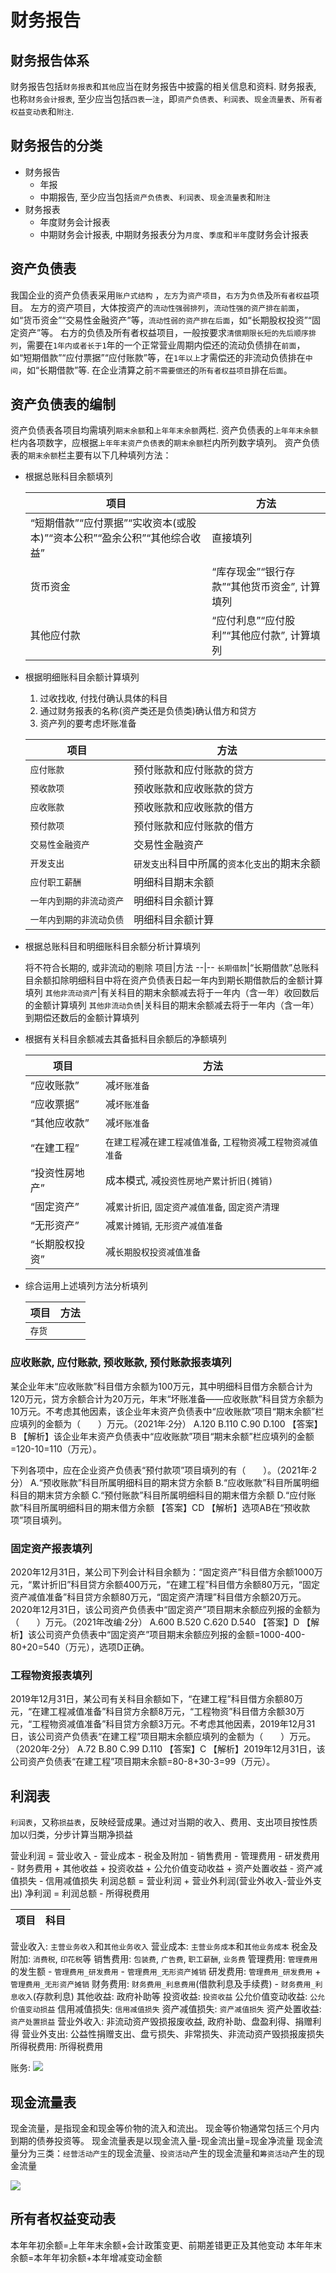 # 财务报告



## 财务报告体系

财务报告包括`财务报表`和`其他`应当在财务报告中披露的相关信息和资料.
财务报表, 也称`财务会计报表`, 至少应当包括`四表一注`，即`资产负债表`、`利润表`、`现金流量表`、`所有者权益变动表`和`附注`.

## 财务报告的分类

- 财务报告
    - 年报
    - 中期报告, 至少应当包括`资产负债表`、`利润表`、`现金流量表`和`附注`
- 财务报表
    - 年度财务会计报表
    - 中期财务会计报表, 中期财务报表分为`月度`、`季度`和`半年`度财务会计报表

## 资产负债表
我国企业的资产负债表采用`账户式结构` ，`左方`为`资产项目`，`右方`为`负债`及`所有者权益`项目。
左方的资产项目，大体按资产的`流动性强弱排列`，`流动性强的资产排在前面`，如“货币资金”“交易性金融资产”等，`流动性弱的资产排在后面`，如“长期股权投资”“固定资产”等。
右方的负债及所有者权益项目，一般按要求`清偿期限长短的先后顺序排列`，需要在`1年内或者长于1`年的一个正常营业周期内偿还的流动负债排在`前面`，如“短期借款”“应付票据”“应付账款”等，在`1年以上`才需偿还的非流动负债排在`中间`，如“长期借款”等. 在企业清算之前`不需要偿还`的`所有者权益项目`排在`后面`。


## 资产负债表的编制
资产负债表各项目均需填列`期末余额`和`上年年末余额`两栏.
资产负债表的`上年年末余额`栏内各项数字，应根据`上年年末资产负债表`的`期末余额`栏内所列数字填列。
资产负债表的`期末余额`栏主要有以下几种填列方法：

- 根据总账科目余额填列

    项目|方法
    --|--
    “短期借款”“应付票据”“实收资本(或股本)”“资本公积”“盈余公积”“其他综合收益”|直接填列
    货币资金|“库存现金”“银行存款”“其他货币资金”, 计算填列
    其他应付款|“应付利息”“应付股利”“其他应付款”, 计算填列


- 根据明细账科目余额计算填列

    1. 过收找收, 付找付确认具体的科目
    2. 通过财务报表的名称(资产类还是负债类)确认借方和贷方
    3. 资产列的要考虑坏账准备
    
    
    项目|方法
    --|--
    `应付账款`|预付账款和应付账款的贷方
    `预收款项`|预收账款和应收账款的贷方
    `应收账款`|预收账款和应收账款的借方
    `预付款项`|预付账款和应付账款的借方
    `交易性金融资产`|交易性金融资产
    `开发支出`|`研发支出`科目中所属的`资本化支出`的期末余额
    `应付职工薪酬`|明细科目期末余额
    `一年内到期的非流动资产`|明细科目余额计算
    `一年内到期的非流动负债`|明细科目余额计算


- 根据总账科目和明细账科目余额分析计算填列

    将不符合长期的, 或非流动的剔除
    项目|方法
    --|--
    `长期借款`|“长期借款”总账科目余额扣除明细科目中将在资产负债表日起一年内到期长期借款后的金额计算填列
    `其他非流动资产`|有关科目的期末余额减去将于一年内（含一年）收回数后的金额计算填列
    `其他非流动负债`|关科目的期末余额减去将于一年内（含一年）到期偿还数后的金额计算填列

- 根据有关科目余额减去其备抵科目余额后的净额填列

    项目|方法
    --|--
    “应收账款”|减`坏账准备`
    “应收票据”|减`坏账准备`
    “其他应收款”|减`坏账准备`
    “在建工程”|`在建工程`减`在建工程减值准备`, `工程物资`减`工程物资减值准备`
    “投资性房地产”|成本模式, 减`投资性房地产累计折旧(摊销)`
    “固定资产”|减`累计折旧`, `固定资产减值准备`, `固定资产清理`
    “无形资产”|减`累计摊销`, `无形资产减值准备`
    “长期股权投资”|减`长期股权投资减值准备`

- 综合运用上述填列方法分析填列

    项目|方法
    --|--
    `存货`|




### 应收账款, 应付账款, 预收账款, 预付账款报表填列


某企业年末“应收账款”科目借方余额为100万元，其中明细科目借方余额合计为120万元，贷方余额合计为20万元，年末“坏账准备——应收账款”科目贷方余额为10万元。不考虑其他因素，该企业年末资产负债表中“应收账款”项目“期末余额”栏应填列的金额为（　　）万元。（2021年·2分）
A.120
B.110
C.90
D.100
【答案】B
【解析】该企业年末资产负债表中“应收账款”项目“期末余额”栏应填列的金额=120-10=110（万元）。

下列各项中，应在企业资产负债表“预付款项”项目填列的有（　　）。（2021年·2分）
A.“预收账款”科目所属明细科目的期末贷方余额
B.“应收账款”科目所属明细科目的期末贷方余额
C.“预付账款”科目所属明细科目的期末借方余额
D.“应付账款”科目所属明细科目的期末借方余额
【答案】CD
【解析】选项AB在“预收款项”项目填列。


### 固定资产报表填列
2020年12月31日，某公司下列会计科目余额为：“固定资产”科目借方余额1000万元，“累计折旧”科目贷方余额400万元，“在建工程”科目借方余额80万元，“固定资产减值准备”科目贷方余额80万元，“固定资产清理”科目借方余额20万元。2020年12月31日，该公司资产负债表中“固定资产”项目期末余额应列报的金额为（　　）万元。（2021年改编·2分）
A.600
B.520
C.620
D.540
【答案】D
【解析】该公司资产负债表中“固定资产”项目期末余额应列报的金额=1000-400-80+20=540（万元），选项D正确。



### 工程物资报表填列

2019年12月31日，某公司有关科目余额如下，“在建工程”科目借方余额80万元，“在建工程减值准备”科目贷方余额8万元，“工程物资”科目借方余额30万元，“工程物资减值准备”科目贷方余额3万元。不考虑其他因素，2019年12月31日，该公司资产负债表“在建工程”项目期末余额应填列的金额为（　　）万元。（2020年·2分）
A.72
B.80
C.99
D.110
【答案】C
【解析】2019年12月31日，该公司资产负债表“在建工程”项目期末余额=80-8+30-3=99（万元）。


## 利润表
`利润表`，又称`损益表`，反映经营成果。通过对当期的收入、费用、支出项目按性质加以归类，分步计算当期净损益



营业利润 = 营业收入 - 营业成本 - 税金及附加 - 销售费用 - 管理费用 - 研发费用 - 财务费用
        + 其他收益 + 投资收益 + 公允价值变动收益 + 资产处置收益
        - 资产减值损失 - 信用减值损失
利润总额 = 营业利润 + 营业外利润(营业外收入-营业外支出)
净利润 = 利润总额 - 所得税费用


项目|科目
--|--
营业收入: `主营业务收入`和`其他业务收入`
营业成本: `主营业务成本`和`其他业务成本`
税金及附加: `消费税`, `印花税`等
销售费用: `包装费`, `广告费`, `职工薪酬`, `业务费`
管理费用: `管理费用`的发生额 - `管理费用_研发费用` - `管理费用_无形资产摊销`
研发费用: `管理费用_研发费用` + `管理费用_无形资产摊销`
财务费用: `财务费用_利息费用`(借款利息及手续费) - `财务费用_利息收入`(存款利息)
其他收益: 政府补助等
投资收益: `投资收益`
公允价值变动收益: `公允价值变动损益`
信用减值损失: `信用减值损失`
资产减值损失: `资产减值损失`
资产处置收益: `资产处置损益`
营业外收入: 非流动资产毁损报废收益, 政府补助、盘盈利得、捐赠利得
营业外支出: 公益性捐赠支出、盘亏损失、非常损失、非流动资产毁损报废损失
所得税费用: 所得税费用



账务:
![](./财务报告/1.png)






## 现金流量表
现金流量，是指现金和现金等价物的流入和流出。
现金等价物通常包括三个月内到期的债券投资等。
现金流量表是以现金流入量-现金流出量=现金净流量
现金流量分为三类：`经营活动产生`的现金流量、`投资活动`产生的现金流量和`筹资活动`产生的现金流量

![](./财务报告/2.png)



## 所有者权益变动表
本年年初余额=上年年末余额+会计政策变更、前期差错更正及其他变动
本年年末余额=本年年初余额+本年增减变动金额

























